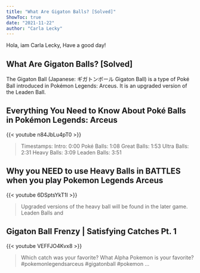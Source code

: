 ```yaml
---
title: "What Are Gigaton Balls? [Solved]"
ShowToc: true 
date: "2021-11-22"
author: "Carla Lecky" 
---
```


Hola, iam Carla Lecky, Have a good day!
## What Are Gigaton Balls? [Solved]
The Gigaton Ball (Japanese: ギガトンボール Gigaton Ball) is a type of Poké Ball introduced in Pokémon Legends: Arceus. It is an upgraded version of the Leaden Ball.

## Everything You Need to Know About Poké Balls in Pokémon Legends: Arceus
{{< youtube n84JbLu4pT0 >}}
>Timestamps: Intro: 0:00 Poké Balls: 1:08 Great Balls: 1:53 Ultra Balls: 2:31 Heavy Balls: 3:09 Leaden Balls: 3:51 

## Why you NEED to use Heavy Balls in BATTLES when you play Pokemon Legends Arceus
{{< youtube 6DSptsYkT1I >}}
>Upgraded versions of the heavy ball will be found in the later game. Leaden Balls and 

## Gigaton Ball Frenzy | Satisfying Catches Pt. 1
{{< youtube VEFFJO4Kvx8 >}}
>Which catch was your favorite? What Alpha Pokemon is your favorite? #pokemonlegendsarceus #gigatonball #pokemon ...


